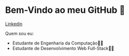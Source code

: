 # Bem-Vindo ao meu GitHub :wave:

[Linkedin](https://www.linkedin.com/in/lucaspt92/)

Quem sou eu:

+ Estudante de Engenharia da Computação:man_student:
+ Estudante de Desenvolvimento Web Full-Stack:man_technologist:
